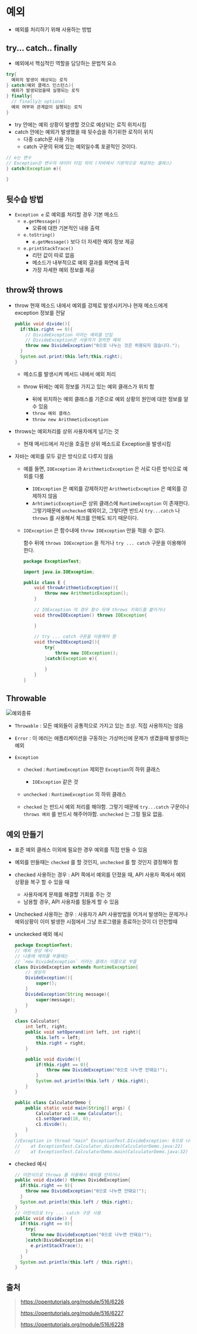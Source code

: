 # 예외

- 예외를 처리하기 위해 사용하는 방법



## try... catch.. finally

- 예외에서 핵심적인 역할을 담당하는 문법적 요소

```java
try{
  예외의 발생이 예상되는 로직
} catch(예외 클래스 인스턴스){
  예외가 발생되었을때 실행되는 로직
} finally{
  // finally는 optional
  예외 여부와 관계없이 실행되는 로직
}
```

- try 안에는 예외 상황이 발생할 것으로 예상되는 로직 위치시킴
- catch 안에는 예외가 발생했을 때 뒷수습을 하기위한 로직이 위치 
  - 다중 catch문 사용 가능
  - catch 구문의 뒤에 있는 예외일수록 포괄적인 것이다.

```java
// e는 변수
// Exception은 변수의 데이터 타입 의미 (자바에서 기본적으로 제공하는 클래스)
} catch(Exception e){
  
}
```



## 뒷수습 방법

- `Exception e` 로 예외를 처리할 경우 기본 메소드
  - `e.getMessage()` 
    - 오류에 대한 기본적인 내용 출력
  - `e.toString()`
    - `e.getMessage()` 보다 더 자세한 예외 정보 제공
  - `e.printStackTrace()`
    - 리턴 값이 따로 없음
    - 메소드가 내부적으로 예외 결과를 화면에 출력
    - 가장 자세한 예외 정보를 제공



## throw와 throws

- throw 현재 메소드 내에서 예외를 강제로 발생시키거나 현재 메소드에게 exception 정보를 전달
    ```java
    public void divide(){
      if(this.right == 0){
        // DivideException 이라는 예외를 던짐
        // DivideException은 사용자가 정의한 예외
        throw new DivideException("0으로 나누는 것은 허용되지 않습니다.");
      }
      System.out.print(this.left/this.right);
    }
    ```

  - 메소드를 발생시켜 메서드 내에서 예외 처리

  - throw 뒤에는 예외 정보를 가지고 있는 예외 클래스가 위치 함
    - 뒤에 위치하는 예외 클래스를 기준으로 예외 상황의 원인에 대한 정보를 알 수 있음
    - `throw 예외 클래스`
    - `throw new ArithmeticException`

- throws는 예외처리를 상위 사용자에게 넘기는 것

  - 현재 메서드에서 자신을 호출한 상위 메소드로 Exception을 발생시킴

- 자바는 예외를 모두 같은 방식으로 다루지 않음

  - 예를 들면, `IOException` 과 `ArithmeticException` 은 서로 다른 방식으로 예외를 다룸

    - `IOException` 은 예외를 강제하지만 `ArithmeticException` 은 예외를 강제하지 않음
    - `ArhtimeticException`은 상위 클래스에 `RuntimeException` 이 존재한다. 그렇기때문에 `unchecked` 예외이고, 그렇다면 반드시 `try...catch` 나 `throws` 를 사용해서 체크를 안해도 되기 때문이다.

  - `IOException` 은 함수내에 `throw IOException` 만을 적을 수 없다. 

    함수 뒤에 `throws IOException` 을 적거나 `try ... catch` 구문을 이용해야 한다.

    ```java
    package ExceptionTest;
    
    import java.io.IOException;
    
    public class E {
        void throwArithmeticException(){
            throw new ArithmeticException();
        }
        
        // IOException 의 경우 함수 뒤에 throws 키워드를 붙이거나 
        void throwIOException() throws IOException{
    
        }
        
        // try ... catch 구문을 이용해야 함
        void throwIOException2(){
            try{
                throw new IOException();
            }catch(Exception e){
    
            }
        }
    }
    ```



## Throwable

![예외종류](https://s3.ap-northeast-2.amazonaws.com/opentutorials-user-file/module/516/2099.png)



- `Throwable` : 모든 예외들이 공통적으로 가지고 있는 조상. 직접 사용하지는 않음

- `Error` : 이 에러는 애플리케이션을 구동하는 가상머신에 문제가 생겼을때 발생하는 예외

- `Exception` 

  - `checked` : `RuntimeException` 제외한 `Exception`의 하위 클래스
    - `IOException` 같은 것
  - `unchecked` : `RuntimeException` 의 하위 클래스

  - `checked` 는 반드시 예외 처리를 해야함. 그렇기 때문에 `try...catch` 구문이나 `throws 예외` 를 반드시 해주어야함. `unchecked` 는 그럴 필요 없음.



## 예외 만들기

- 표준 예외 클래스 이외에 필요한 경우 예외를 직접 만들 수 있음
- 예외를 만들때는 `checked` 를 할 것인지, `unchecked` 를 할 것인지 결정해야 함
- checked 사용하는 경우 : API 쪽에서 예외를 던졌을 때, API 사용자 쪽에서 예외 상황을 복구 할 수 있을 때
  - 사용자에게 문제를 해결할 기회를 주는 것
  - 남용할 경우, API 사용자를 힘들게 할 수 있음
- Unchecked 사용하는 경우 : 사용자가 API 사용방법을 어겨서 발생하는 문제거나 예외상황이 이미 발생한 시점에서 그냥 프로그램을 종료하는것이 더 안전할때

- unckecked 예외 예시

  ```java
  package ExceptionTest;
  // 예외 생성 예시
  // 나중에 에외를 부를때는 
  // `new DivideException` 이라는 클래스 이름으로 부름
  class DivideException extends RuntimeException{
      // 생성자
      DivideException(){
          super();
      }
      DivideException(String message){
          super(message);
      }
  }
  
  class Calculator{
      int left, right;
      public void setOperand(int left, int right){
          this.left = left;
          this.right = right;
      }
  
      public void divide(){
          if(this.right == 0){
              throw new DivideException("0으로 나누면 안돼요!");
          }
          System.out.println(this.left / this.right);
      }
  }
  
  public class CalculatorDemo {
      public static void main(String[] args) {
          Calculator c1 = new Calculator();
          c1.setOperand(10, 0);
          c1.divide();
      }
  }
  //Exception in thread "main" ExceptionTest.DivideException: 0으로 나누면 안돼요!
  //	at ExceptionTest.Calculator.divide(CalculatorDemo.java:22)
  //	at ExceptionTest.CalculatorDemo.main(CalculatorDemo.java:32)
  ```

- checked 예시

  ```java
  // 이런식으로 throws 를 이용해서 예외를 던지거나 
  public void divide() throws DivideException{
    if(this.right == 0){
      throw new DivideException("0으로 나누면 안돼요!");
    }
    System.out.println(this.left / this.right);
  }
  // 이런식으로 try ... catch 구문 사용
  public void divide() {
    if(this.right == 0){
      try{
        throw new DivideException("0으로 나누면 안돼요!");
      }catch(DivideException e){
        e.printStackTrace();
      }
    }
    System.out.println(this.left / this.right);
  }
  ```

  

## 출처

> https://opentutorials.org/module/516/6226
>
> https://opentutorials.org/module/516/6227
>
> https://opentutorials.org/module/516/6228